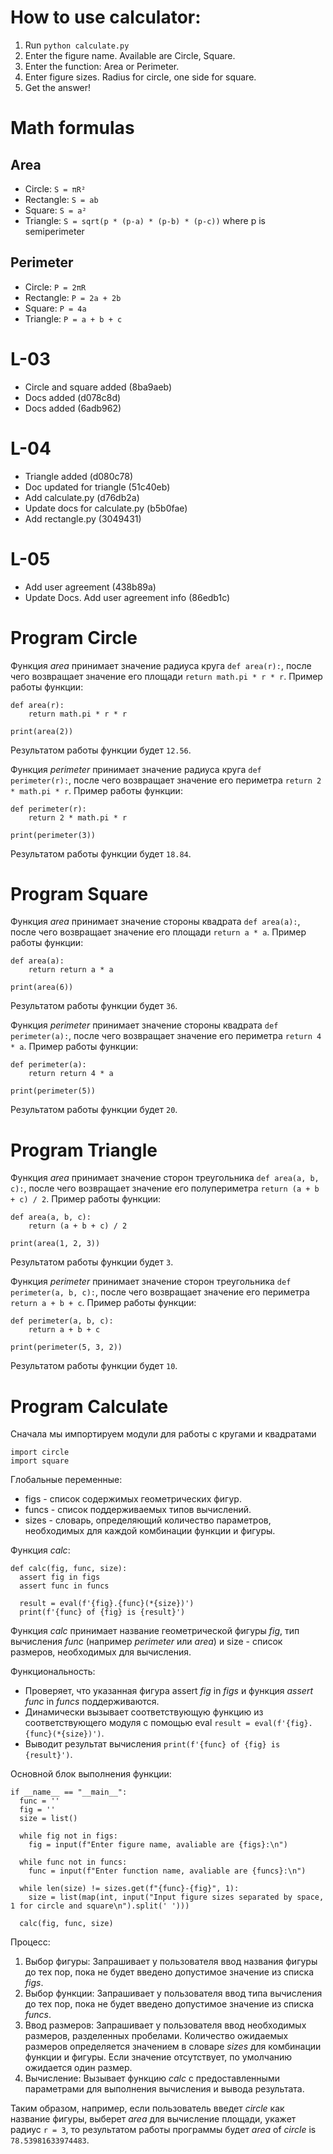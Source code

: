 
# How to use calculator:
1. Run `python calculate.py`
2. Enter the figure name. Available are Circle, Square.
3. Enter the function: Area or Perimeter.
4. Enter figure sizes. Radius for circle, one side for square.
5. Get the answer!

# Math formulas
## Area
- Circle: `S = πR²`
- Rectangle: `S = ab`
- Square: `S = a²`
- Triangle: `S = sqrt(p * (p-a) * (p-b) * (p-c))` where p is semiperimeter

## Perimeter
- Circle: `P = 2πR`
- Rectangle: `P = 2a + 2b`
- Square: `P = 4a`
- Triangle: `P = a + b + c`

# L-03
- Circle and square added (8ba9aeb)
- Docs added (d078c8d)
- Docs added (6adb962)
# L-04
- Triangle added (d080c78)
- Doc updated for triangle (51c40eb)
- Add calculate.py (d76db2a)
- Update docs for calculate.py (b5b0fae)
- Add rectangle.py (3049431)
# L-05
- Add user agreement (438b89a)
- Update Docs. Add user agreement info (86edb1c)
# Program Circle 
Функция _area_ принимает значение радиуса круга  `def area(r):`,
после чего возвращает значение его площади `return math.pi * r * r`.
Пример работы функции:
```
def area(r):
    return math.pi * r * r
    
print(area(2)) 
```
Результатом работы функции будет `12.56`.

Функция _perimeter_ принимает значение радиуса круга  `def perimeter(r):`,
после чего возвращает значение его периметра `return 2 * math.pi * r`.
Пример работы функции:
```
def perimeter(r):
    return 2 * math.pi * r
    
print(perimeter(3)) 
```
Результатом работы функции будет `18.84`.

# Program Square
Функция _area_ принимает значение стороны квадрата  `def area(a):`,
после чего возвращает значение его площади `return a * a`.
Пример работы функции:
```
def area(a):
    return return a * a
    
print(area(6)) 
```
Результатом работы функции будет `36`.

Функция _perimeter_ принимает значение стороны квадрата  `def perimeter(a):`,
после чего возвращает значение его периметра `return 4 * a`.
Пример работы функции:
```
def perimeter(a):
    return return 4 * a

print(perimeter(5))
```
Результатом работы функции будет `20`.

# Program Triangle
Функция _area_ принимает значение сторон треугольника  `def area(a, b, c):`,
после чего возвращает значение его полупериметра `return (a + b + c) / 2`.
Пример работы функции:
```
def area(a, b, c):
    return (a + b + c) / 2
    
print(area(1, 2, 3)) 
```
Результатом работы функции будет `3`.

Функция _perimeter_ принимает значение сторон треугольника  `def perimeter(a, b, c):`,
после чего возвращает значение его периметра `return a + b + c`.
Пример работы функции:
```
def perimeter(a, b, c):
    return a + b + c
    
print(perimeter(5, 3, 2))
```
Результатом работы функции будет `10`.

# Program Calculate
Сначала мы импортируем модули для работы с кругами и квадратами
```
import circle
import square
```
Глобальные переменные: 
- figs - список содержимых геометрических фигур.
- funcs - список поддерживаемых типов вычислений.
- sizes - словарь, определяющий количество параметров, необходимых для каждой комбинации функции и фигуры.

Функция _calc_:
```
def calc(fig, func, size):
  assert fig in figs
  assert func in funcs

  result = eval(f'{fig}.{func}(*{size})')
  print(f'{func} of {fig} is {result}')
```
Функция _calc_ принимает название геометрической фигуры _fig_, тип вычисления _func_ (например _perimeter_ или _area_) и size - список размеров, необходимых для вычисления.

Функциональность:

- Проверяет, что указанная фигура assert _fig_ in _figs_ и функция _assert_ _func_ in _funcs_ поддерживаются.
- Динамически вызывает соответствующую функцию из соответствующего модуля с помощью eval `result = eval(f'{fig}.{func}(*{size})')`.
- Выводит результат вычисления `print(f'{func} of {fig} is {result}')`.

Основной блок выполнения функции:
```
if __name__ == "__main__":
  func = ''
  fig = ''
  size = list()
    
  while fig not in figs:
    fig = input(f"Enter figure name, avaliable are {figs}:\n")
  
  while func not in funcs:
    func = input(f"Enter function name, avaliable are {funcs}:\n")
  
  while len(size) != sizes.get(f"{func}-{fig}", 1):
    size = list(map(int, input("Input figure sizes separated by space, 1 for circle and square\n").split(' ')))
  
  calc(fig, func, size)
```
Процесс:
1) Выбор фигуры:
Запрашивает у пользователя ввод названия фигуры до тех пор, пока не будет введено допустимое значение из списка _figs_.
2) Выбор функции:
Запрашивает у пользователя ввод типа вычисления до тех пор, пока не будет введено допустимое значение из списка _funcs_.
3) Ввод размеров:
Запрашивает у пользователя ввод необходимых размеров, разделенных пробелами.
Количество ожидаемых размеров определяется значением в словаре _sizes_ для комбинации функции и фигуры. Если значение отсутствует, по умолчанию ожидается один размер.
4) Вычисление:
Вызывает функцию _calc_ с предоставленными параметрами для выполнения вычисления и вывода результата.

Таким образом, например, если пользователь введет _circle_ как название фигуры, выберет _area_ для вычисление площади, укажет радиус `r = 3`,
то результатом работы программы будет _area_ of _circle_ is `78.53981633974483`.